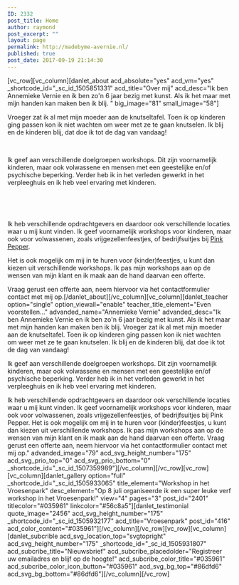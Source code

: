 ```yaml
---
ID: 2332
post_title: Home
author: raymond
post_excerpt: ""
layout: page
permalink: http://madebyme-avernie.nl/
published: true
post_date: 2017-09-19 21:14:30
---
```

[vc_row][vc_column][danlet_about acd_absolute="yes" acd_vm="yes" _shortcode_id="_sc_id_1505851331" acd_title="Over mij" acd_desc="Ik ben Annemieke Vernie en ik ben zo'n 6 jaar bezig met kunst. Als ik het maar met mijn handen kan maken ben ik blij. " big_image="81" small_image="58"]

Vroeger zat ik al met mijn moeder aan de knutseltafel. Toen ik op kinderen ging passen kon ik niet wachten om weer met ze te gaan knutselen. Ik blij en de kinderen blij, dat doe ik tot de dag van vandaag!

&nbsp;

Ik geef aan verschillende doelgroepen workshops. Dit zijn voornamelijk kinderen, maar ook volwassene en mensen met een geestelijke en/of psychische beperking. Verder heb ik in het verleden gewerkt in het verpleeghuis en ik heb veel ervaring met kinderen.

&nbsp;

&nbsp;

Ik heb verschillende opdrachtgevers en daardoor ook verschillende locaties waar u mij kunt vinden. Ik geef voornamelijk workshops voor kinderen, maar ook voor volwassenen, zoals vrijgezellenfeestjes, of bedrijfsuitjes bij <a href="http://www.pinkpepper.nl">Pink Pepper</a>.

Het is ook mogelijk om mij in te huren voor (kinder)feestjes, u kunt dan kiezen uit verschillende workshops. Ik pas mijn workshops aan op de wensen van mijn klant en ik maak aan de hand daarvan een offerte.

Vraag gerust een offerte aan, neem hiervoor via het contactformulier contact met mij op.[/danlet_about][/vc_column][vc_column][danlet_teacher option="single" option_viewall="enable" teacher_title_element="Even voorstellen..." advanded_name="Annemieke Vernie" advanded_desc="Ik ben Annemieke Vernie en ik ben zo'n 6 jaar bezig met kunst. Als ik het maar met mijn handen kan maken ben ik blij.
Vroeger zat ik al met mijn moeder aan de knutseltafel. Toen ik op kinderen ging passen kon ik niet wachten om weer met ze te gaan knutselen. Ik blij en de kinderen blij, dat doe ik tot de dag van vandaag!

Ik geef aan verschillende doelgroepen workshops. Dit zijn voornamelijk kinderen, maar ook volwassene en mensen met een geestelijke en/of psychische beperking. Verder heb ik in het verleden gewerkt in het verpleeghuis en ik heb veel ervaring met kinderen.

Ik heb verschillende opdrachtgevers en daardoor ook verschillende locaties waar u mij kunt vinden. Ik geef voornamelijk workshops voor kinderen, maar ook voor volwassenen, zoals vrijgezellenfeestjes, of bedrijfsuitjes bij Pink Pepper.
Het is ook mogelijk om mij in te huren voor (kinder)feestjes, u kunt dan kiezen uit verschillende workshops. Ik pas mijn workshops aan op de wensen van mijn klant en ik maak aan de hand daarvan een offerte.
Vraag gerust een offerte aan, neem hiervoor via het contactformulier contact met mij op." advanded_image="79" acd_svg_height_number="175" acd_svg_prio_top="0" acd_svg_prio_bottom="0" _shortcode_id="_sc_id_1507359989"][/vc_column][/vc_row][vc_row][vc_column][danlet_gallery option="full" _shortcode_id="_sc_id_1505933065" title_element="Workshop in het Vroesenpark" desc_element="Op 8 juli organiseerde ik een super leuke verf workshop in het Vroesenpark!" view="4" pages="3" post_id="2401" titlecolor="#035961" linkcolor="#56c8a5"][danlet_testimonial quote_image="2456" acd_svg_height_number="175" _shortcode_id="_sc_id_1505932177" acd_title="Vroesenpark" post_id="416" acd_color_content="#035961"][/vc_column][/vc_row][vc_row][vc_column][danlet_subcrible acd_svg_location_top="svgtopright" acd_svg_height_number="175" _shortcode_id="_sc_id_1505931807" acd_subcribe_title="Nieuwsbrief" acd_subcribe_placedolder="Registreer uw emailadres en blijf op de hoogte!" acd_subcribe_color_title="#035961" acd_subcribe_color_icon_button="#035961" acd_svg_bg_top="#86dfd6" acd_svg_bg_bottom="#86dfd6"][/vc_column][/vc_row]